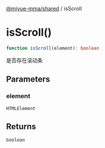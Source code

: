[@miyue-mma/shared](../index.md) / isScroll

# isScroll()

```ts
function isScroll(element): boolean
```

是否存在滚动条

## Parameters

### element

`HTMLElement`

## Returns

`boolean`
